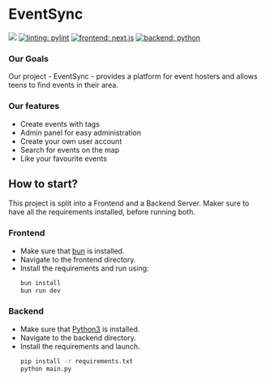 # EventSync

[![](https://img.shields.io/badge/repository-_Github-black)](https://github.com/Jugendhackt/eventsync/)
[![linting: pylint](https://img.shields.io/badge/linting-pylint-yellowgreen)](https://github.com/pylint-dev/pylint)
[![frontend: next.js](https://img.shields.io/badge/frontend-next.js-blue)](https://nextjs.org/)
[![backend: python](https://img.shields.io/badge/backend-python-darkgreen)](https://www.python.org/)

### Our Goals
Our project - EventSync - provides a platform for event hosters and allows teens to find events in their area.

### Our features
- Create events with tags
- Admin panel for easy administration
- Create your own user account
- Search for events on the map
- Like your favourite events

## How to start?

This project is split into a Frontend and a Backend Server. 
Maker sure to have all the requirements installed, before running both.

### Frontend

- Make sure that [bun](https://bun.sh/) is installed.
- Navigate to the frontend directory.
- Install the requirements and run using:
  ```bash
  bun install
  bun run dev
  ```

### Backend

- Make sure that [Python3](https://www.python.org/) is installed.
- Navigate to the backend directory.
- Install the requirements and launch.
  ```bash
  pip install -r requirements.txt
  python main.py
  ```
